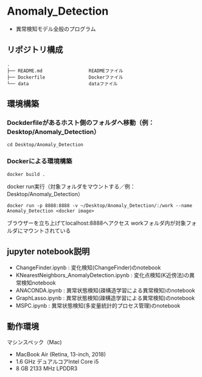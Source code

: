 # Anomaly_Detection
* 異常検知モデル全般のプログラム

## リポジトリ構成
```
.
├── README.md                 READMEファイル
├── Dockerfile                Dockerファイル
└── data                      dataファイル
```

## 環境構築
### Dockderfileがあるホスト側のフォルダへ移動（例：Desktop/Anomaly_Detection）
```
cd Desktop/Anomaly_Detection
```
### Dockerによる環境構築
```
docker build .
```
docker run実行（対象フォルダをマウントする／例：Desktop/Anomaly_Detection）
```
docker run -p 8888:8888 -v ~/Desktop/Anomaly_Detection/:/work --name Anomaly_Detection <docker image>
```
ブラウザーを立ち上げてlocalhost:8888へアクセス
workフォルダ内が対象フォルダにマウントされている

## jupyter notebook説明
* ChangeFinder.ipynb                       : 変化検知(ChangeFinder)のnotebook
* KNearestNeighbors_AnomalyDetection.ipynb : 変化点検知(K近傍法)の異常検知notebook
* ANACONDA.ipynb                           : 異常状態検知(疎構造学習による異常検知)のnotebook
* GraphLasso.ipynb                         : 異常状態検知(疎構造学習による異常検知)のnotebook
* MSPC.ipynb                               : 異常状態検知(多変量統計的プロセス管理)のnotebook

## 動作環境
マシンスペック（Mac)
- MacBook Air (Retina, 13-inch, 2018)
- 1.6 GHz デュアルコアIntel Core i5
- 8 GB 2133 MHz LPDDR3